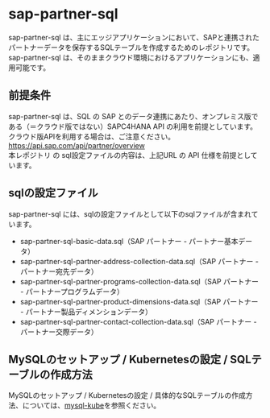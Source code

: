 # sap-partner-sql  
sap-partner-sql は、主にエッジアプリケーションにおいて、SAPと連携されたパートナーデータを保存するSQLテーブルを作成するためのレポジトリです。
sap-partner-sql は、そのままクラウド環境におけるアプリケーションにも、適用可能です。

## 前提条件  
sap-partner-sql は、SQL の SAP とのデータ連携にあたり、オンプレミス版である（＝クラウド版ではない）SAPC4HANA API の利用を前提としています。  
クラウド版APIを利用する場合は、ご注意ください。  
https://api.sap.com/api/partner/overview  
本レポジトリ の sql設定ファイルの内容は、上記URL の API 仕様を前提としています。  

## sqlの設定ファイル
sap-partner-sql には、sqlの設定ファイルとして以下のsqlファイルが含まれています。  

* sap-partner-sql-basic-data.sql（SAP パートナー - パートナー基本データ）
* sap-partner-sql-partner-address-collection-data.sql（SAP パートナー - パートナー宛先データ）
* sap-partner-sql-partner-programs-collection-data.sql（SAP パートナー - パートナープログラムデータ）
* sap-partner-sql-partner-product-dimensions-data.sql（SAP パートナー - パートナー製品ディメンションデータ）
* sap-partner-sql-partner-contact-collection-data.sql（SAP パートナー - パートナー交際データ）

## MySQLのセットアップ / Kubernetesの設定 / SQLテーブルの作成方法
MySQLのセットアップ / Kubernetesの設定 / 具体的なSQLテーブルの作成方法、については、[mysql-kube](https://github.com/latonaio/mysql-kube)を参照ください。
